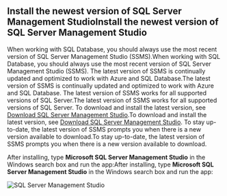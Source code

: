 ## <a name="install-the-newest-version-of-sql-server-management-studio"></a><span data-ttu-id="cbb91-101">Install the newest version of SQL Server Management Studio</span><span class="sxs-lookup"><span data-stu-id="cbb91-101">Install the newest version of SQL Server Management Studio</span></span>
  <span data-ttu-id="cbb91-102">When working with SQL Database, you should always use the most recent version of SQL Server Management Studio (SSMS).</span><span class="sxs-lookup"><span data-stu-id="cbb91-102">When working with SQL Database, you should always use the most recent version of SQL Server Management Studio (SSMS).</span></span> <span data-ttu-id="cbb91-103">The latest version of SSMS is continually updated and optimized to work with Azure and SQL Database.</span><span class="sxs-lookup"><span data-stu-id="cbb91-103">The latest version of SSMS is continually updated and optimized to work with Azure and SQL Database.</span></span> <span data-ttu-id="cbb91-104">The latest version of SSMS works for all supported versions of SQL Server.</span><span class="sxs-lookup"><span data-stu-id="cbb91-104">The latest version of SSMS works for all supported versions of SQL Server.</span></span> <span data-ttu-id="cbb91-105">To download and install the latest version, see [Download SQL Server Management Studio](https://msdn.microsoft.com/library/mt238290.aspx).</span><span class="sxs-lookup"><span data-stu-id="cbb91-105">To download and install the latest version, see [Download SQL Server Management Studio](https://msdn.microsoft.com/library/mt238290.aspx).</span></span> <span data-ttu-id="cbb91-106">To stay up-to-date, the latest version of SSMS prompts you when there is a new version available to download.</span><span class="sxs-lookup"><span data-stu-id="cbb91-106">To stay up-to-date, the latest version of SSMS prompts you when there is a new version available to download.</span></span> 

  <span data-ttu-id="cbb91-107">After installing, type **Microsoft SQL Server Management Studio** in the Windows search box and run the app:</span><span class="sxs-lookup"><span data-stu-id="cbb91-107">After installing, type **Microsoft SQL Server Management Studio** in the Windows search box and run the app:</span></span>

  ![SQL Server Management Studio](https://docstestmedia1.blob.core.windows.net/azure-media/includes/media/sql-server-management-studio-install/ssms.png)


